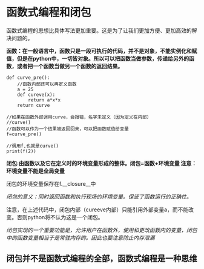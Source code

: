 # 函数式编程和闭包

函数式编程的思想比具体写法更加重要。这是为了让我们更加方便、更加高效的解决问题的。   

**函数：在一般语言中，函数只是一段可执行的代码，并不是对象，不能实例化和赋值，但是在python中，一切皆对象。所以可以把函数当做参数，传递给另外的函数，或者把一个函数当做另一个函数的返回结果。**   

``` 
def curve_pre():
    //函数内部还可以再定义函数
    a = 25
    def cureve(x):
        return a*x*x
    return curve

//如果在函数外部调用curve，会报错，名字未定义（因为定义在内部）
//curve()
//函数可以作为一个结果被返回回来，可以把函数赋值给变量
f=curve_pre()

//调用f,也就是curve()
print(f(2))

``` 

**闭包:由函数以及它在定义时的环境变量形成的整体。闭包=函数+环境变量 注意：环境变量不能是全局变量**

闭包的环境变量保存在f.__closure__中

*闭包的意义：同时返回函数和执行现场的环境变量。保证了函数运行的正确性。*

注意，在上述代码中，闭包内部（cureeve内部）只能引用外部变量a，而不能改变。否则python将不认为这是一个闭包。

*闭包实现的一个重要功能是，允许用户在函数外，使用和更改函数内的变量，闭包中的函数变量相当于是常驻内存的。因此也要注意防止内存泄漏*


## 闭包并不是函数式编程的全部，函数式编程是一种思维

